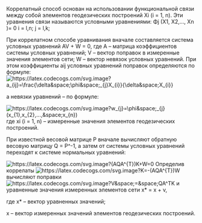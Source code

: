 Коррелатный способ основан на использовании функциональной связи между собой элементов геодезических построений Xi (i = 1, n). 
Эти уравнения связи называются условными уравнениями:
Φj (X1, X2,..., Xn )= 0
i = l,n;
j = l,k;

При коррелатном способе уравнивания вначале составляется система условных уравнений AV + W = 0,
где А – матрица коэффициентов системы условных уравнений;
V – вектор поправок в измеренные значения элементов сети;
W – вектор невязок условных уравнений.
При этом коэффициенты aij условных уравнений поправок определяются по формуле:
<img src="https://latex.codecogs.com/svg.image?a_{ij}=\frac{\delta&space;\phi&space;_{j}X_{i}}{\delta&space;X_{i}}" title="https://latex.codecogs.com/svg.image?a_{ij}=\frac{\delta&space;\phi&space;_{j}X_{i}}{\delta&space;X_{i}}" />

а невязки уравнений – по формуле:

<img src="https://latex.codecogs.com/svg.image?w_{j}=\phi&space;_{j}(x_{1},x_{2},...,&space;x_{n})" title="https://latex.codecogs.com/svg.image?w_{j}=\phi&space;_{j}(x_{1},x_{2},...,&space;x_{n})" />
где xi (i = 1, n) – измеренные значения элементов геодезических построений.

При известной весовой матрице Р вначале вычисляют обратную весовую матрицу Q = P^-1, а затем от системы условных уравнений переходят к системе нормальных уравнений:

<img src="https://latex.codecogs.com/svg.image?(AQA^{T})K&plus;W=0" title="https://latex.codecogs.com/svg.image?(AQA^{T})K&plus;W=0" />
Определив коррелаты 
<img src="https://latex.codecogs.com/svg.image?K=-(AQA^{T})W&space;" title="https://latex.codecogs.com/svg.image?K=-(AQA^{T})W " />
вычисляют поправки
<img src="https://latex.codecogs.com/svg.image?V&space;=&space;QA^TK" title="https://latex.codecogs.com/svg.image?V&space;=&space;QA^TK" />
и уравненные значения измеренных элементов сети x* = x + v,

где х* – вектор уравненных значений;

х – вектор измеренных значений элементов геодезических построений.
